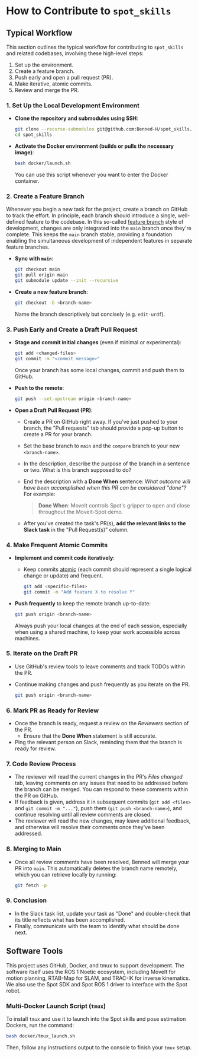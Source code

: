 # How to Contribute to `spot_skills`

## Typical Workflow

This section outlines the typical workflow for contributing to `spot_skills` and related codebases, involving these high-level steps:

1. Set up the environment.
2. Create a feature branch.
3. Push early and open a pull request (PR).
4. Make iterative, atomic commits.
5. Review and merge the PR.

### 1. Set Up the Local Development Environment

- **Clone the repository and submodules using SSH**:

  ```bash
  git clone --recurse-submodules git@github.com:Benned-H/spot_skills.git
  cd spot_skills
  ```

- **Activate the Docker environment (builds or pulls the necessary image)**:

  ```bash
  bash docker/launch.sh
  ```

  You can use this script whenever you want to enter the Docker container.

### 2. Create a Feature Branch

Whenever you begin a new task for the project, create a branch on GitHub to track the effort. In principle, each branch should introduce a single, well-defined feature to the codebase. In this so-called [feature branch](https://martinfowler.com/bliki/FeatureBranch.html) style of development, changes are only integrated into the `main` branch once they're complete. This keeps the `main` branch stable, providing a foundation enabling the simultaneous development of independent features in separate feature branches.

- **Sync with `main`**:

  ```bash
  git checkout main
  git pull origin main
  git submodule update --init --recursive
  ```

- **Create a new feature branch**:

  ```bash
  git checkout -b <branch-name>
  ```

  Name the branch descriptively but concisely (e.g. `edit-urdf`).

### 3. Push Early and Create a Draft Pull Request

- **Stage and commit initial changes** (even if minimal or experimental):

  ```bash
  git add <changed-files>
  git commit -m "<commit message>"
  ```

  Once your branch has some local changes, commit and push them to GitHub.

- **Push to the remote**:

  ```bash
  git push --set-upstream origin <branch-name>
  ```

- **Open a Draft Pull Request (PR)**:

  - Create a PR on GitHub right away. If you've just pushed to your branch, the "Pull requests" tab should provide a pop-up button to create a PR for your branch.
  - Set the base branch to `main` and the `compare` branch to your new `<branch-name>`.
  - In the description, describe the purpose of the branch in a sentence or two. What is this branch supposed to do?
  - End the description with a **Done When** sentence: _What outcome will have been accomplished when this PR can be considered "done"?_ For example:

    > **Done When**: MoveIt controls Spot's gripper to open and close throughout the MoveIt-Spot demo.

  - After you've created the task's PR(s), **add the relevant links to the Slack task** in the "Pull Request(s)" column.

### 4. Make Frequent Atomic Commits

- **Implement and commit code iteratively**:

  - Keep commits [atomic](https://www.aleksandrhovhannisyan.com/blog/atomic-git-commits/) (each commit should represent a single logical change or update) and frequent.
    ```bash
    git add <specific-files>
    git commit -m "Add feature X to resolve Y"
    ```

- **Push frequently** to keep the remote branch up-to-date:

  ```bash
  git push origin <branch-name>
  ```

  Always push your local changes at the end of each session, especially when using a shared machine, to keep your work accessible across machines.

### 5. Iterate on the Draft PR

- Use GitHub's review tools to leave comments and track TODOs within the PR.
- Continue making changes and push frequently as you iterate on the PR.

  ```bash
  git push origin <branch-name>
  ```

### 6. Mark PR as Ready for Review

- Once the branch is ready, request a review on the _Reviewers_ section of the PR.
  - Ensure that the **Done When** statement is still accurate.
- Ping the relevant person on Slack, reminding them that the branch is ready for review.

### 7. Code Review Process

- The reviewer will read the current changes in the PR's _Files changed_ tab, leaving comments on any issues that need to be addressed before the branch can be merged. You can respond to these comments within the PR on GitHub.
- If feedback is given, address it in subsequent commits (`git add <files>` and `git commit -m "..."`), push them (`git push <branch-name>`), and continue resolving until all review comments are closed.
- The reviewer will read the new changes, may leave additional feedback, and otherwise will resolve their comments once they've been addressed.

### 8. Merging to Main

- Once all review comments have been resolved, Benned will merge your PR into `main`. This automatically deletes the branch name remotely, which you can retrieve locally by running:

  ```bash
  git fetch -p
  ```

### 9. Conclusion

- In the Slack task list, update your task as "Done" and double-check that its title reflects what has been accomplished.
- Finally, communicate with the team to identify what should be done next.

## Software Tools

This project uses GitHub, Docker, and tmux to support development. The software itself uses the ROS 1 Noetic ecosystem, including MoveIt for motion planning, RTAB-Map for SLAM, and TRAC-IK for inverse kinematics. We also use the Spot SDK and Spot ROS 1 driver to interface with the Spot robot.

### Multi-Docker Launch Script (`tmux`)

To install `tmux` and use it to launch into the Spot skills and pose estimation Dockers, run the command:

```bash
bash docker/tmux_launch.sh
```

Then, follow any instructions output to the console to finish your `tmux` setup.
